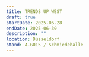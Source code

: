 ```yaml
---
title: TRENDS UP WEST
draft: true
startDate: 2025-06-28
endDate: 2025-06-30
description: ""
location: Düsseldorf
stand: A-G015 / Schmiedehalle
---
```

